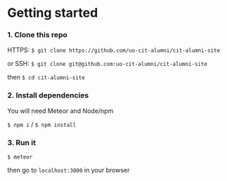 # Getting started

### 1. Clone this repo
HTTPS: `$ git clone https://github.com/uo-cit-alumni/cit-alumni-site`

or SSH: `$ git clone git@github.com:uo-cit-alumni/cit-alumni-site`

then `$ cd cit-alumni-site`

### 2. Install dependencies
You will need Meteor and Node/npm

`$ npm i` / `$ npm install`


### 3. Run it
`$ meteor`

then go to `localhost:3000` in your browser
